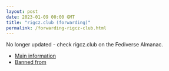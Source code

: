 ```yaml
---
layout: post
date: 2023-01-09 00:00 GMT
title: "rigcz.club (forwarding)"
permalink: /forwarding-rigcz-club.html
---
```


No longer updated - check rigcz.club on the Fediverse Almanac.

* [Main information](https://www.fediversealmanac.com/api/v1/instances/rigcz.club)
* [Banned from](https://www.fediversealmanac.com/api/v1/instances/rigcz.club/banned_from)

